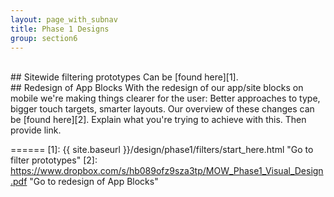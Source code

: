 ```yaml
---
layout: page_with_subnav
title: Phase 1 Designs
group: section6
---
```



<br/>
## Sitewide filtering prototypes
Can be [found here][1].

<br/>
## Redesign of App Blocks
With the redesign of our app/site blocks on mobile we're making things clearer for the user: Better approaches to type, bigger touch targets, smarter layouts. Our overview of these changes can be [found here][2].
Explain what you're trying to achieve with this. Then provide link.



======
[1]: {{ site.baseurl }}/design/phase1/filters/start_here.html "Go to filter prototypes"
[2]: https://www.dropbox.com/s/hb089ofz9sza3tp/MOW_Phase1_Visual_Design.pdf "Go to redesign of App Blocks"
